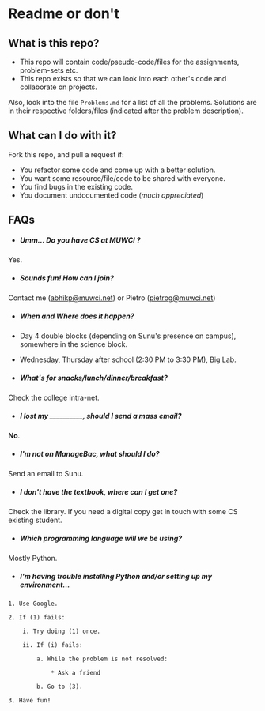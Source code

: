 # Readme or don't

## What is this repo?

* This repo will contain code/pseudo-code/files for the assignments, problem-sets etc.
* This repo exists so that we can look into each other's code and collaborate on projects.

Also, look into the file ```Problems.md``` for a list of all the problems. Solutions are in their respective folders/files (indicated after the problem description).

## What can I do with it?

Fork this repo, and pull a request if:
* You refactor some code and come up with a better solution.
* You want some resource/file/code to be shared with everyone.
* You find bugs in the existing code.
* You document undocumented code (*much appreciated*)

## FAQs

* ##### Umm... Do you have CS at MUWCI ?
Yes.

* ##### Sounds fun! How can I join?
Contact me (abhikp@muwci.net) or Pietro (pietrog@muwci.net)

* ##### When and Where does it happen?
* Day 4 double blocks (depending on Sunu's presence on campus), somewhere in the science block.
* Wednesday, Thursday after school (2:30 PM to 3:30 PM), Big Lab.

* ##### What's for snacks/lunch/dinner/breakfast?
Check the college intra-net.

* ##### I lost my __________, should I send a mass email?
**No**.

* ##### I'm not on ManageBac, what should I do?
Send an email to Sunu.

* ##### I don't have the textbook, where can I get one?
Check the library. If you need a digital copy get in touch with some CS existing student.

* ##### Which programming language will we be using?
Mostly Python.

* ##### I'm having trouble installing Python and/or setting up my environment...
```
1. Use Google.

2. If (1) fails:

    i. Try doing (1) once.

    ii. If (i) fails:

        a. While the problem is not resolved:

            * Ask a friend

        b. Go to (3).

3. Have fun!
```
